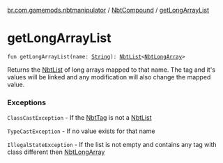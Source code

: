 [br.com.gamemods.nbtmanipulator](../index.md) / [NbtCompound](index.md) / [getLongArrayList](./get-long-array-list.md)

# getLongArrayList

`fun getLongArrayList(name: `[`String`](https://kotlinlang.org/api/latest/jvm/stdlib/kotlin/-string/index.html)`): `[`NbtList`](../-nbt-list/index.md)`<`[`NbtLongArray`](../-nbt-long-array/index.md)`>`

Returns the [NbtList](../-nbt-list/index.md) of long arrays mapped to that name. The tag and it's values will be linked and any modification will
also change the mapped value.

### Exceptions

`ClassCastException` - If the [NbtTag](../-nbt-tag.md) is not a [NbtList](../-nbt-list/index.md)

`TypeCastException` - If no value exists for that name

`IllegalStateException` - If the list is not empty and contains any tag with class different then [NbtLongArray](../-nbt-long-array/index.md)